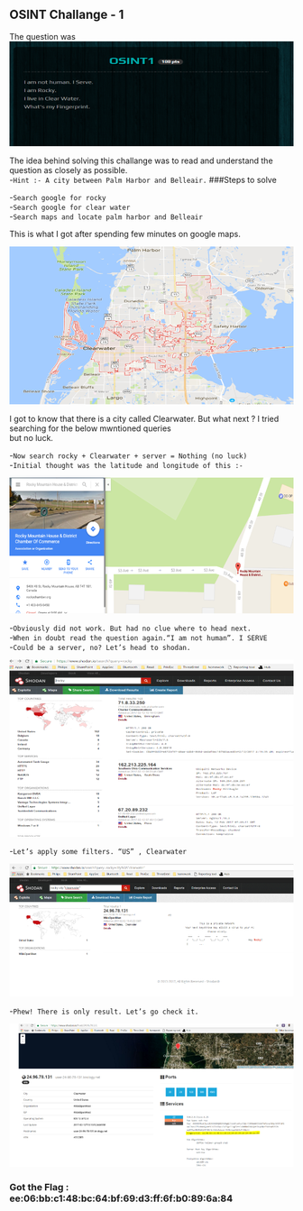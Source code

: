 ## OSINT Challange - 1
The question was  
![](/HACKIM-8/images/osint1/1.png?raw=true)  

The idea behind solving this challange was to read and understand the question as closely as possible.  
-`Hint :- A city between Palm Harbor and Belleair.`
###Steps to solve  

-`Search google for rocky`  
-`Search google for clear water`  
-`Search maps and locate palm harbor and Belleair`  

This is what I got after spending few minutes on google maps.

![](/HACKIM-8/images/osint1/2.png?raw=true)  

I got to know that there is a city called Clearwater. But what next ? I tried searching for the below mwntioned queries  
but no luck.  

-`Now search rocky + Clearwater + server = Nothing (no luck)`  
-`Initial thought was the latitude and longitude of this :-`  

![](/HACKIM-8/images/osint1/3.png?raw=true)  

-`Obviously did not work. But had no clue where to head next.`  
-`When in doubt read the question again.“I am not human”. I SERVE`  
-`Could be a server, no? Let’s head to shodan.`  

![](/HACKIM-8/images/osint1/4.png?raw=true)  

-`Let’s apply some filters. “US” , Clearwater`  

![](/HACKIM-8/images/osint1/5.png?raw=true)  

-`Phew! There is only result. Let’s go check it.`  

![](/HACKIM-8/images/osint1/6.png?raw=true)  

### Got the Flag :  ee:06:bb:c1:48:bc:64:bf:69:d3:ff:6f:b0:89:6a:84
